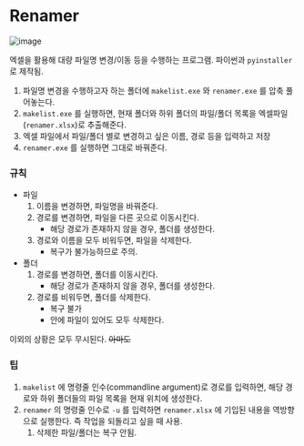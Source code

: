 # Renamer

![image](https://user-images.githubusercontent.com/29726529/153334735-0f3e1dca-7c0b-4c36-b8a8-092407ae9a4d.png)

엑셀을 활용해 대량 파일명 변경/이동 등을 수행하는 프로그램. 파이썬과 `pyinstaller`로 제작됨.

1. 파일명 변경을 수행하고자 하는 폴더에 `makelist.exe` 와 `renamer.exe` 를 압축 풀어놓는다.
2. `makelist.exe` 를 실행하면, 현재 폴더와 하위 폴더의 파일/폴더 목록을 엑셀파일(`renamer.xlsx`)로 추출해준다.
3. 엑셀 파일에서 파일/폴더 별로 변경하고 싶은 이름, 경로 등을 입력하고 저장
4. `renamer.exe` 를 실행하면 그대로 바꿔준다.

### 규칙

- 파일
    1. 이름을 변경하면, 파일명을 바꿔준다.
    2. 경로를 변경하면, 파일을 다른 곳으로 이동시킨다.
        - 해당 경로가 존재하지 않을 경우, 폴더를 생성한다.
    3. 경로와 이름을 모두 비워두면, 파일을 삭제한다.
        - 복구가 불가능하므로 주의.
- 폴더
    1. 경로를 변경하면, 폴더를 이동시킨다.
        - 해당 경로가 존재하지 않을 경우, 폴더를 생성한다.
    2. 경로를 비워두면, 폴더를 삭제한다.
        - 복구 불가
        - 안에 파일이 있어도 모두 삭제한다.

이외의 상황은 모두 무시된다. ~~아마도~~

### 팁

1. `makelist` 에 명령줄 인수(commandline argument)로 경로를 입력하면, 해당 경로와 하위 폴더들의 파일 목록을 현재 위치에 생성한다.
2. `renamer` 의 명령줄 인수로 `-u` 를 입력하면 `renamer.xlsx` 에 기입된 내용을 역방향으로 실행한다. 즉 작업을 되돌리고 싶을 때 사용.
    1. 삭제한 파일/폴더는 복구 안됨.
